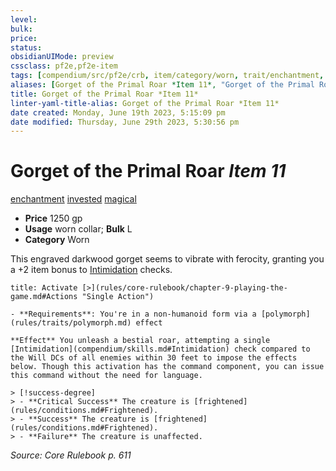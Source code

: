```yaml
---
level:
bulk:
price:
status:
obsidianUIMode: preview
cssclass: pf2e,pf2e-item
tags: [compendium/src/pf2e/crb, item/category/worn, trait/enchantment, trait/invested, trait/magical]
aliases: [Gorget of the Primal Roar *Item 11*, "Gorget of the Primal Roar"]
title: Gorget of the Primal Roar *Item 11*
linter-yaml-title-alias: Gorget of the Primal Roar *Item 11*
date created: Monday, June 19th 2023, 5:15:09 pm
date modified: Thursday, June 29th 2023, 5:30:56 pm
---
```


# Gorget of the Primal Roar *Item 11*

[enchantment](rules/traits/enchantment.md) [invested](rules/traits/invested.md) [magical](rules/traits/magical.md)  

- **Price** 1250 gp
- **Usage** worn collar; **Bulk** L
- **Category** Worn

This engraved darkwood gorget seems to vibrate with ferocity, granting you a +2 item bonus to [Intimidation](compendium/skills.md#Intimidation) checks.

```ad-embed-ability
title: Activate [>](rules/core-rulebook/chapter-9-playing-the-game.md#Actions "Single Action")

- **Requirements**: You're in a non-humanoid form via a [polymorph](rules/traits/polymorph.md) effect

**Effect** You unleash a bestial roar, attempting a single [Intimidation](compendium/skills.md#Intimidation) check compared to the Will DCs of all enemies within 30 feet to impose the effects below. Though this activation has the command component, you can issue this command without the need for language.

> [!success-degree] 
> - **Critical Success** The creature is [frightened](rules/conditions.md#Frightened).
> - **Success** The creature is [frightened](rules/conditions.md#Frightened).
> - **Failure** The creature is unaffected.
```

*Source: Core Rulebook p. 611*
